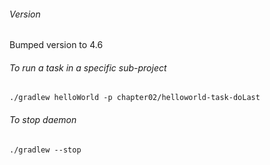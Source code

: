 ###### Version
Bumped version to 4.6

###### To run a task in a specific sub-project
```
./gradlew helloWorld -p chapter02/helloworld-task-doLast
```

###### To stop daemon
```
./gradlew --stop
```

